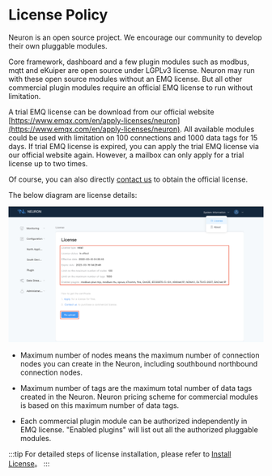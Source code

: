 # License Policy

Neuron is an open source project. We encourage our community to develop their own pluggable modules.

Core framework, dashboard and a few plugin modules such as modbus, mqtt and eKuiper are open source under LGPLv3 license. Neuron may run with these open source modules without an EMQ license. But all other commercial plugin modules require an official EMQ license to run without limitation.

A trial EMQ license can be download from our official website [https://www.emqx.com/en/apply-licenses/neuron](https://www.emqx.com/en/apply-licenses/neuron). All available modules could be used with limitation on 100 connections and 1000 data tags for 15 days. If trial EMQ license is expired, you can apply the trial EMQ license via our official website again. However, a mailbox can only apply for a trial license up to two times.

Of course, you can also directly [contact us](https://www.emqx.com/en/contact?product=neuron) to obtain the official license.

The below diagram are license details:

![license](./assets/license.png)

* Maximum number of nodes means the maximum number of connection nodes you can create in the Neuron, including southbound northbound connection nodes.

* Maximum number of tags are the maximum total number of data tags created in the Neuron. Neuron pricing scheme for commercial modules is based on this maximum number of data tags.

* Each commercial plugin module can be authorized independently in EMQ license. "Enabled plugins" will list out all the authorized pluggable modules.

:::tip
For detailed steps of license installation, please refer to [Install License](../console-management/license-installation.md)。
:::
